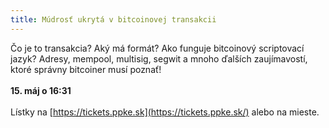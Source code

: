 ```yaml
---
title: Múdrosť ukrytá v bitcoinovej transakcii
---
```

Čo je to transakcia? Aký má formát? Ako funguje bitcoinový scriptovací jazyk? Adresy, mempool, multisig, segwit a mnoho ďalších zaujímavostí, ktoré správny bitcoiner musí poznať!\
\
**15. máj o 16:31**\
\
Lístky na [https://tickets.ppke.sk](https://tickets.ppke.sk/) alebo na mieste.